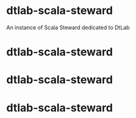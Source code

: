 # dtlab-scala-steward
An instance of Scala Steward dedicated to DtLab
# dtlab-scala-steward
# dtlab-scala-steward
# dtlab-scala-steward
